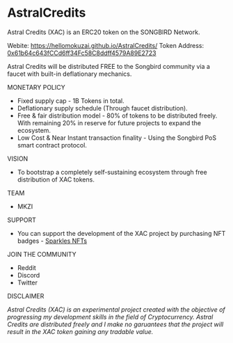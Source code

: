 # AstralCredits

Astral Credits (XAC) is an ERC20 token on the SONGBIRD Network.

Webite: https://hellomokuzai.github.io/AstralCredits/
Token Address: [0x61b64c643fCCd6ff34Fc58C8ddff4579A89E2723](https://songbird-explorer.flare.network/token/0x61b64c643fCCd6ff34Fc58C8ddff4579A89E2723/token-transfers)

Astral Credits will be distributed FREE to the Songbird community via a faucet with built-in deflationary mechanics.

MONETARY POLICY 
- Fixed supply cap - 1B Tokens in total.
- Deflationary supply schedule (Through faucet distribution).
- Free & fair distribution model - 80% of tokens to be distributed freely. With remaining 20% in reserve for future projects to expand the ecosystem.
- Low Cost & Near Instant transaction finality - Using the Songbird PoS smart contract protocol.

VISION
- To bootstrap a completely self-sustaining ecosystem through free distribution of XAC tokens.

TEAM
- MKZI

SUPPORT
- You can support the development of the XAC project by purchasing NFT badges - [Sparkles NFTs](https://sparklesnft.com/collection/astralcredits/) 

JOIN THE COMMUNITY
- Reddit
- Discord
- Twitter

DISCLAIMER

_Astral Credits (XAC) is an experimental project created with the objective of progressing my development skills in the field of Cryptocurrency. Astral Credits are distributed freely and I make no garuantees that the project will result in the XAC token gaining any tradable value._
